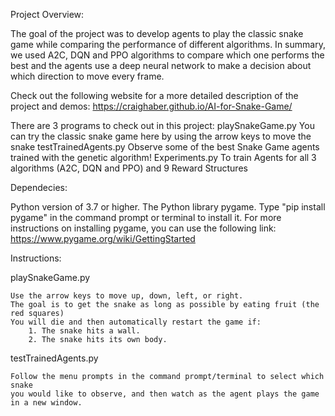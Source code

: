 Project Overview:

The goal of the project was to develop agents to play the classic snake game while comparing the performance of different algorithms. In summary, we used A2C, DQN and PPO algorithms to compare which one performs the best and the agents use a deep neural network to make a decision about which direction to move every frame.

Check out the following website for a more detailed description of the project and demos:
https://craighaber.github.io/AI-for-Snake-Game/

There are 3 programs to check out in this project:
playSnakeGame.py
	You can try the classic snake game here by using the arrow keys to move the snake
testTrainedAgents.py
	Observe some of the best Snake Game agents trained with the genetic algorithm!
Experiments.py
	To train Agents for all 3 algorithms (A2C, DQN and PPO) and 9 Reward Structures
  
  Dependecies:

Python version of 3.7 or higher.
The Python library pygame. Type "pip install pygame" in the command prompt or terminal to install it. For more instructions on installing pygame, you can use the following link: https://www.pygame.org/wiki/GettingStarted

Instructions:

playSnakeGame.py

	Use the arrow keys to move up, down, left, or right.
	The goal is to get the snake as long as possible by eating fruit (the red squares)
	You will die and then automatically restart the game if:
		1. The snake hits a wall.
		2. The snake hits its own body.
		
testTrainedAgents.py

	Follow the menu prompts in the command prompt/terminal to select which snake 
	you would like to observe, and then watch as the agent plays the game
	in a new window.

